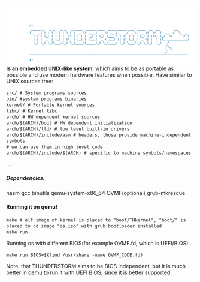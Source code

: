 ![THUNDERSTORM_LOGO](TH.jpg)
**Is an embedded UNIX-like system**, which aims 
to be as portable as possible and use modern hardware features when possible.
Have similar to UNIX sources tree:
```
src/ # System programs sources
bin/ #system programs binaries
kernel/ # Portable kernel sources
libc/ # Kernel libc
arch/ # HW dependent kernel sources
arch/$(ARCH)/boot # HW dependent initialization
arch/$(ARCH)/lld/ # low level built-in drivers
arch/$(ARCH)/include/asm # headers, those provide machine-independent symbols
# we can use them in high level code
arch/$(ARCH)/include/$(ARCH) # specific to machine symbols/namespaces
```
....

##### Dependencies:
nasm gcc binutils qemu-system-x86_64 OVMF(optional) grub-mkrescue
#### Running it on qemu!
```
make # elf image of kernel is placed to "boot/THkernel", "boot/" is placed to cd image "os.iso" with grub bootloader installed
make run
```
Running os with different BIOS(for example OVMF.fd, which is UEFI/BIOS):
```
make run BIOS=$(find /usr/share -name OVMF_CODE.fd)
```
Note, that THUNDERSTORM aims to be BIOS independent, 
but it is much better in qemu to run it with UEFI BIOS, since
it is better supported.
